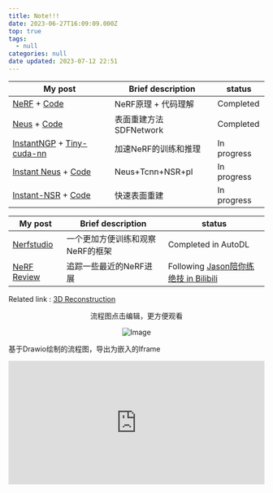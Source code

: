 ```yaml
---
title: Note!!!
date: 2023-06-27T16:09:09.000Z
top: true
tags:
  - null
categories: null
date updated: 2023-07-12 22:51
---
```


| My post                                                                                                                                                      | Brief description                | status                                                                                                            |
| ------------------------------------------------------------------------------------------------------------------------------------------------------------ | -------------------------------- | ----------------------------------------------------------------------------------------------------------------- |
| [NeRF](2023/06/14/NeRF/NeRF-Principle/) + [Code](/2023/06/15/NeRF/NeRF-code/)                                                                                | NeRF原理 + 代码理解              | Completed                                                                                                         |
| [Neus](/2023/06/14/NeRF/Surface%20Reconstruction/Neus/) + [Code](/2023/06/30/NeRF/Surface%20Reconstruction/Neus-code/)                                       | 表面重建方法 SDFNetwork          | Completed                                                                                                         |
| [InstantNGP](/2023/06/27/NeRF/Efficiency/NeRF-InstantNGP/) + [Tiny-cuda-nn](/2023/07/04/NeRF/Efficiency/NeRF-InstantNGP-code/)                               | 加速NeRF的训练和推理             | In progress                                                                                                       |
| [Instant Neus](/2023/06/14/NeRF/Surface%20Reconstruction/Neus-Instant-nsr-pl/) + [Code](/2023/07/03/NeRF/Surface%20Reconstruction/Neus-Instant-nsr-pl-code/) | Neus+Tcnn+NSR+pl                 | In progress                                                                                                       |
| [Instant-NSR](/2023/07/06/NeRF/Surface%20Reconstruction/Instant-NSR/) + [Code](/2023/07/09/NeRF/Surface%20Reconstruction/Instant-NSR-code/)                  | 快速表面重建                     | In progress                                                                                                       |


| My post                                                                                                                                                      | Brief description                | status                                                                                                            |
| ------------------------------------------------------------------------------------------------------------------------------------------------------------ | -------------------------------- | ----------------------------------------------------------------------------------------------------------------- |
| [Nerfstudio](/2023/06/15/NeRF/NeRF-Studio/)                                                                                                                  | 一个更加方便训练和观察NeRF的框架 | Completed in AutoDL                                                                                               |
| [NeRF Review](/2023/06/25/NeRF/NeRF-review/)                                                                                                                    | 追踪一些最近的NeRF进展           | Following [Jason陪你练绝技 in Bilibili](https://space.bilibili.com/455056488/channel/collectiondetail?sid=910368) |


Related link :  [3D Reconstruction](https://paperswithcode.com/task/3d-reconstruction)

<!-- more -->

<p style= "text-align: center;">流程图点击编辑，更方便观看</p>
<div style="text-align:center">
    <img src="https://raw.githubusercontent.com/yq010105/Blog_images/main/pictures/20230627160834.png" alt="Image" />
</div>

基于Drawio绘制的流程图，导出为嵌入的Iframe

<iframe frameborder="0" style="width:100%;height:243px;" src="https://viewer.diagrams.net/?tags=%7B%7D&highlight=0000ff&edit=_blank&layers=1&nav=1#RnZTBbqMwEEC%2FZo6VwFCwj5hAq1WTQ3Poqjc2uIAEmLhOSfr1tY1JQBBpd6VIsd%2BMxzBvBHhxc34SWVduec5qQE5%2BBm8DCLme76s%2FTS4DCd1gAIWocpt0A%2Fvqm1noWHqqcvY5S5Sc17Lq5vDA25Yd5IxlQvB%2BnvbB6%2FmtXVawBdgfsnpJ36pclgPFKLzxZ1YV5XizG5Ah0mRjsn2TzzLLeT9BXgJeLDiXw6o5x6zWzRv7MpxL70SvDyZYK%2F%2FmwPvuuP%2Bmv5vt8aW7vL573OXPD7bKV1af7AtDQgA7QCJIMNAUcAhJCBgBJZA86i2lmtAYSGByEiAuJKkmODY5KUQpJL7OjB41UTkYQxLoI7qOr4kqrkIkBuqsFVQhZAqqU6mpE%2BpkTDWh6hZXkwgbopKpPjh0Wl5GfYKf2pzpDrjg0b6sJNt32UFHezWwipWyqW34g7fSTqCaUo8uOzy2iwnJzhNkO%2F7EeMOkuKgUG0WBtW%2FHf9z2t1m6snIyR9iyzI5vca18M6wWVvK68C%2F0uj2%2BBWLX5H9SVOyY%2F4s8oBXhvnZC0jV1ajE0WGnZ6J%2FOwcZYoG1E8cShmRdikiPXqPMNMaeiDRA8sboQfl%2Bd87%2FqFp5WbN5X58zVXfcTdx5ecec6%2Fy5PbW9fAhObfE%2B95Ac%3D"></iframe>
